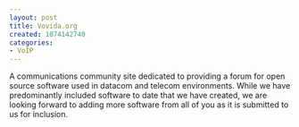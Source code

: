 ```yaml
--- 
layout: post
title: Vovida.org
created: 1074142740
categories: 
- VoIP
---
```

A communications community site dedicated to providing a forum for open source software used in datacom and telecom environments. While we have predominantly included software to date that we have created, we are looking forward to adding more software from all of you as it is submitted to us for inclusion.
